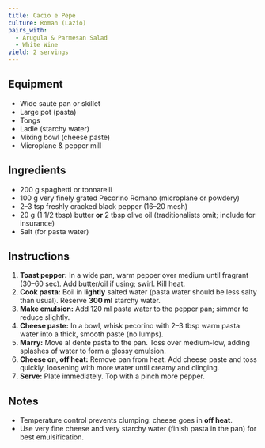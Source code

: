 ```yaml
---
title: Cacio e Pepe
culture: Roman (Lazio)
pairs_with:
  - Arugula & Parmesan Salad
  - White Wine
yield: 2 servings
---
```


## Equipment
- Wide sauté pan or skillet
- Large pot (pasta)
- Tongs
- Ladle (starchy water)
- Mixing bowl (cheese paste)
- Microplane & pepper mill

## Ingredients
- 200 g spaghetti or tonnarelli
- 100 g very finely grated Pecorino Romano (microplane or powdery)
- 2–3 tsp freshly cracked black pepper (16–20 mesh)
- 20 g (1 1/2 tbsp) butter **or** 2 tbsp olive oil (traditionalists omit; include for insurance)
- Salt (for pasta water)

## Instructions
1. **Toast pepper:** In a wide pan, warm pepper over medium until fragrant (30–60 sec). Add butter/oil if using; swirl. Kill heat.
2. **Cook pasta:** Boil in **lightly** salted water (pasta water should be less salty than usual). Reserve **300 ml** starchy water.
3. **Make emulsion:** Add 120 ml pasta water to the pepper pan; simmer to reduce slightly.
4. **Cheese paste:** In a bowl, whisk pecorino with 2–3 tbsp warm pasta water into a thick, smooth paste (no lumps).
5. **Marry:** Move al dente pasta to the pan. Toss over medium-low, adding splashes of water to form a glossy emulsion.
6. **Cheese on, off heat:** Remove pan from heat. Add cheese paste and toss quickly, loosening with more water until creamy and clinging.
7. **Serve:** Plate immediately. Top with a pinch more pepper.

## Notes
- Temperature control prevents clumping: cheese goes in **off heat**.  
- Use very fine cheese and very starchy water (finish pasta in the pan) for best emulsification.
